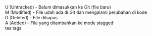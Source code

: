 U (Untracked) - Belum dimasukkan ke Git (file baru) <br>
M (Modified) - File udah ada di Git dan mengalami perubahan di kode <br>
D (Deleted) - File dihapus <br>
A (Added) - File yang ditambahkan ke mode stagged <br>
tes tags